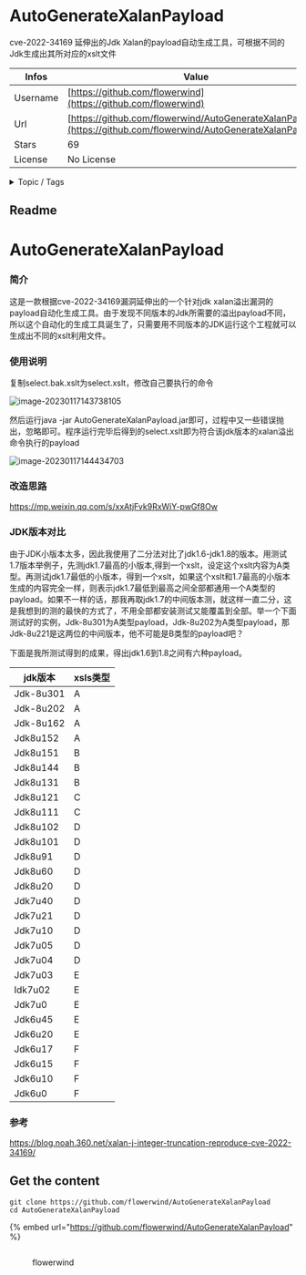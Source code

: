# AutoGenerateXalanPayload

cve-2022-34169 延伸出的Jdk Xalan的payload自动生成工具，可根据不同的Jdk生成出其所对应的xslt文件

| Infos    | Value                                                              |
| -------- | -------------------------------------------------------------------|
| Username | [https://github.com/flowerwind](https://github.com/flowerwind) |
| Url      | [https://github.com/flowerwind/AutoGenerateXalanPayload](https://github.com/flowerwind/AutoGenerateXalanPayload)                                               |
| Stars    | 69                                                          |
| License  | No License                                                        |

<details>

<summary>Topic / Tags</summary>



</details>

## Readme

# AutoGenerateXalanPayload

### 简介

这是一款根据cve-2022-34169漏洞延伸出的一个针对jdk xalan溢出漏洞的payload自动化生成工具。由于发现不同版本的Jdk所需要的溢出payload不同，所以这个自动化的生成工具诞生了，只需要用不同版本的JDK运行这个工程就可以生成出不同的xslt利用文件。

### 使用说明

复制select.bak.xslt为select.xslt，修改自己要执行的命令

![image-20230117143738105](images/image-20230117143738105.png)

然后运行java -jar AutoGenerateXalanPayload.jar即可，过程中又一些错误抛出，忽略即可。程序运行完毕后得到的select.xslt即为符合该jdk版本的xalan溢出命令执行的payload

![image-20230117144434703](images/image-20230117144434703.png)

### 改造思路

https://mp.weixin.qq.com/s/xxAtjFvk9RxWiY-pwGf8Ow

### JDK版本对比

由于JDK小版本太多，因此我使用了二分法对比了jdk1.6-jdk1.8的版本。用测试1.7版本举例子，先测jdk1.7最高的小版本,得到一个xslt，设定这个xslt内容为A类型。再测试jdk1.7最低的小版本，得到一个xslt，如果这个xslt和1.7最高的小版本生成的内容完全一样，则表示jdk1.7最低到最高之间全部都通用一个A类型的payload。如果不一样的话，那我再取jdk1.7的中间版本测，就这样一直二分，这是我想到的测的最快的方式了，不用全部都安装测试又能覆盖到全部。举一个下面测试好的实例，Jdk-8u301为A类型payload，Jdk-8u202为A类型payload，那Jdk-8u221是这两位的中间版本，他不可能是B类型的payload吧？

下面是我所测试得到的成果，得出jdk1.6到1.8之间有六种payload。

| jdk版本   | xsls类型 |
| --------- | -------- |
| Jdk-8u301 | A        |
| Jdk-8u202 | A        |
| Jdk-8u162 | A        |
| Jdk8u152  | A        |
| Jdk8u151  | B        |
| Jdk8u144  | B        |
| Jdk8u131  | B        |
| Jdk8u121  | C        |
| Jdk8u111  | C        |
| Jdk8u102  | D        |
| Jdk8u101  | D        |
| Jdk8u91   | D        |
| Jdk8u60   | D        |
| Jdk8u20   | D        |
| Jdk7u40   | D        |
| Jdk7u21   | D        |
| Jdk7u10   | D        |
| Jdk7u05   | D        |
| Jdk7u04   | D        |
| Jdk7u03   | E        |
| Idk7u02   | E        |
| Jdk7u0    | E        |
| Jdk6u45   | E        |
| Jdk6u20   | E        |
| Jdk6u17   | F        |
| Jdk6u15   | F        |
| Jdk6u10   | F        |
| Jdk6u0    | F        |

### 参考

https://blog.noah.360.net/xalan-j-integer-truncation-reproduce-cve-2022-34169/



## Get the content

```
git clone https://github.com/flowerwind/AutoGenerateXalanPayload
cd AutoGenerateXalanPayload
```

{% embed url="https://github.com/flowerwind/AutoGenerateXalanPayload" %}

<figure><img src="https://avatars.githubusercontent.com/u/35595721?v=4" alt=""><figcaption><p>flowerwind</p></figcaption></figure>
